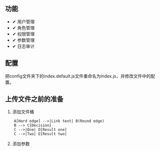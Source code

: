 ## 功能
- ✔ 用户管理
- ✔ 角色管理
- ✔ 权限管理
- ✔ 参数管理
- ✔ 日志审计

## 配置

把config文件夹下的index.default.js文件重命名为index.js，并修改文件中的配置。

## 上传文件之前的准备

1. 添加文件桶 

```graphLR
    A[Hard edge] -->|Link text| B(Round edge)
    B --> C{Decision}
    C -->|One| D[Result one]
    C -->|Two| E[Result two]
```
2. 添加参数




